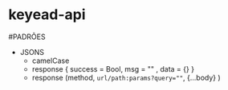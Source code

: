 # keyead-api

#PADRÕES
  - JSONS
    * camelCase
    * response { success = Bool, msg = "" , data = {} }
    * response (method, `url/path:params?query=""`, {...body} )
    
